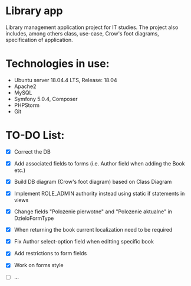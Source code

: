 # Library app
Library management application project for IT studies. The project also includes, among others class, use-case, Crow's foot diagrams, specification of application.

# Technologies in use:
- Ubuntu server 18.04.4 LTS, Release: 18.04
- Apache2
- MySQL
- Symfony 5.0.4, Composer
- PHPStorm
- Git

# TO-DO List:
- [x] Correct the DB
- [x] Add associated fields to forms (i.e. Author field when adding the Book etc.)
- [x] Build DB diagram (Crow's foot diagram) based on Class Diagram 
- [x] Implement ROLE_ADMIN authority instead using static if statements in views
- [x] Change fields "Polozenie pierwotne" and "Polozenie aktualne" in DzieloFormType
- [x] When returning the book current localization need to be required
- [x] Fix Author select-option field when editting specific book
- [x] Add restrictions to form fields
- [x] Work on forms style
- [ ] ...


